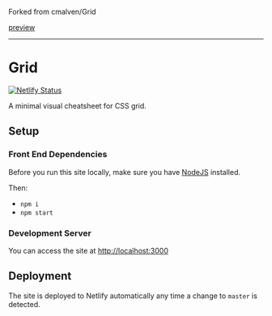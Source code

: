 Forked from cmalven/Grid

[preview](https://derekedelaney.github.io/Grid/)

----

# Grid

[![Netlify Status](https://api.netlify.com/api/v1/badges/eddc4a94-75f2-415a-8b67-2c1eacfe1d58/deploy-status)](https://app.netlify.com/sites/grid-cheatsheet/deploys)

A minimal visual cheatsheet for CSS grid.

## Setup

### Front End Dependencies

Before you run this site locally, make sure you have [NodeJS](http://nodejs.org) installed.

Then:

* `npm i` 
* `npm start`

### Development Server

You can access the site at [http://localhost:3000](http://localhost:3000)

## Deployment

The site is deployed to Netlify automatically any time a change to `master` is detected.
